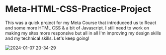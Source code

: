 # Meta-HTML-CSS-Practice-Project
This was a quick project for my Meta Course that introduceed us to React and some more HTML CSS & a bit of Javascript. I still need to work on making my sites more responsive but all in all I'm improving my design skills and my technical skills. Let's keep going! 


![2024-01-07 20-34-29](https://github.com/katrinadefeo/Meta-HTML-CSS-Practice-Project/assets/98457140/dac78d40-52a2-4d12-808a-5ad19c200dc9)
